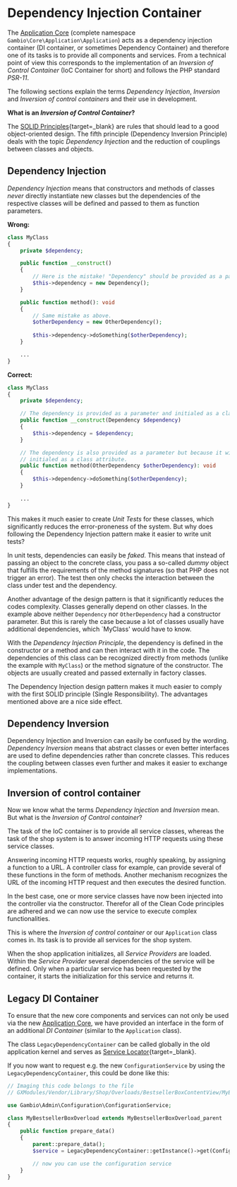 # Dependency Injection Container

The [Application Core] (complete namespace `Gambio\Core\Application\Application`) acts as a dependency injection
container (DI container, or sometimes Dependency Container) and therefore one of its tasks is to provide all
components and services. From a technical point of view this corresponds to the implementation of an *Inversion of
Control Container* (IoC Container for short) and follows the PHP standard *PSR-11*.

The following sections explain the terms *Dependency Injection*, *Inversion* and *Inversion of control containers*
and their use in development.

__What is an *Inversion of Control Container*?__

The [SOLID Principles]{target=_blank} are rules that should lead to a good
object-oriented design. The fifth principle (Dependency Inversion Principle) deals with the topic *Dependency
Injection* and the reduction of couplings between classes and objects.


## Dependency Injection

*Dependency Injection* means that constructors and methods of classes *never* directly instantiate new classes but
the dependencies of the respective classes will be defined and passed to them as function parameters.

__Wrong:__

```php
class MyClass
{
    private $dependency;

    public function __construct() 
    {
        // Here is the mistake! "Dependency" should be provided as a parameter and new be created with "new".
        $this->dependency = new Dependency();
    }

    public function method(): void
    {
        // Same mistake as above.
        $otherDependency = new OtherDependency();
        
        $this->dependency->doSomething($otherDependency);
    }

    ...
}
```

__Correct:__

```php
class MyClass
{
    private $dependency;

    // The dependency is provided as a parameter and initialed as a class attribute.
    public function __construct(Dependency $dependency) 
    {
        $this->dependency = $dependency;
    }

    // The dependency is also provided as a parameter but because it will only be used in this method it's not
    // initialed as a class attribute.
    public function method(OtherDependency $otherDependency): void
    {
        $this->dependency->doSomething($otherDependency);
    }
    
    ...
}
```

This makes it much easier to create *Unit Tests* for these classes, which significantly reduces the error-proneness
of the system. But why does following the Dependency Injection pattern make it easier to write unit tests?

In unit tests, dependencies can easily be *faked*. This means that instead of passing an object to the concrete class,
you pass a so-called *dummy* object that fulfills the requirements of the method signatures (so that PHP does not
trigger an error). The test then only checks the interaction between the class under test and the dependency.

Another advantage of the design pattern is that it significantly reduces the codes complexity. Classes generally
depend on other classes. In the example above neither `Dependency` nor `OtherDependency` had a constructor
parameter. But this is rarely the case because a lot of classes usually have additional dependencies, which
`MyClass' would have to know.

With the *Dependency Injection Principle*, the dependency is defined in the constructor or a method and can then
interact with it in the code. The dependencies of this class can be recognized directly from methods (unlike the
example with `MyClass`)  or the method signature of the constructor. The objects are usually created and passed
externally in factory classes.

The Dependency Injection design pattern makes it much easier to comply with the first SOLID principle (Single
Responsibility). The advantages mentioned above are a nice side effect.


## Dependency Inversion

Dependency Injection and Inversion can easily be confused by the wording. *Dependency Inversion* means that abstract
classes or even better interfaces are used to define dependencies rather than concrete classes. This reduces the
coupling between classes even further and makes it easier to exchange implementations.

## Inversion of control container

Now we know what the terms *Dependency Injection* and *Inversion* mean. But what is the *Inversion of Control
container*?

The task of the IoC container is to provide all service classes, whereas the task of the shop system is to answer
incoming HTTP requests using these service classes.

Answering incoming HTTP requests works, roughly speaking, by assigning a function to a URL. A controller class for
example, can provide several of these functions in the form of methods. Another mechanism recognizes the URL of the
incoming HTTP request and then executes the desired function.

In the best case, one or more service classes have now been injected into the controller via the constructor. Therefor
all of the Clean Code principles are adhered and we can now use the service to execute complex functionalities.

This is where the *Inversion of control container* or our `Application` class comes in. Its task is to provide all
services for the shop system.

When the shop application initializes, all *Service Providers* are loaded. Within the *Service Provider* several
dependencies of the service will be defined. Only when a particular service has been requested by the container, it
starts the initialization for this service and returns it.


## Legacy DI Container

To ensure that the new core components and services can not only be used via the new [Application Core], we have
provided an interface in the form of an additional *DI Container* (similar to the `Application` class).

The class `LegacyDependencyContainer` can be called globally in the old application kernel and serves as
[Service Locator]{target=_blank}.

If you now want to request e.g. the new `ConfigurationService` by using the `LegacyDependencyContainer`, this could be
done like this:

```php
// Imaging this code belongs to the file
// GXModules/Vendor/Library/Shop/Overloads/BestsellerBoxContentView/MyBestsellerBoxOverload.php

use Gambio\Admin\Configuration\ConfigurationService;

class MyBestsellerBoxOverload extends MyBestsellerBoxOverload_parent
{
    public function prepare_data()
    {
        parent::prepare_data();
        $service = LegacyDependencyContainer::getInstance()->get(ConfigurationService::class);

        // now you can use the configuration service
    }
}
```



[Application Core]: ./../application-core.md
[Service Locator]: https://de.wikipedia.org/wiki/Service-Locator
[SOLID Principles]: https://de.wikipedia.org/wiki/Solid_(Software)
